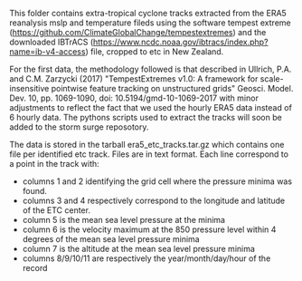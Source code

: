 This folder contains extra-tropical cyclone tracks extracted from the ERA5 reanalysis mslp and temperature fileds using the software tempest extreme (https://github.com/ClimateGlobalChange/tempestextremes) and the downloaded IBTrACS (https://www.ncdc.noaa.gov/ibtracs/index.php?name=ib-v4-access) file, cropped to etc in New Zealand.

For the first data, the methodology followed is that described in Ullrich, P.A. and C.M. Zarzycki (2017) "TempestExtremes v1.0: A framework for scale-insensitive pointwise feature tracking on unstructured grids" Geosci. Model. Dev. 10, pp. 1069-1090, doi: 10.5194/gmd-10-1069-2017 with minor adjustments to reflect the fact that we used the hourly ERA5 data instead of 6 hourly data. The pythons scripts used to extract the tracks will soon be added to the storm surge reposotory.

The data is stored in the tarball era5_etc_tracks.tar.gz which contains one file per identified etc track. Files are in text format. Each line correspond to a point in the track with:
- columns 1 and 2 identifying the grid cell where the pressure minima was found.
- columns 3 and 4 respectively correspond to the longitude and latitude of the ETC center.
- column 5 is the mean sea level pressure at the minima
- column 6 is the velocity maximum at the 850 pressure level within 4 degrees of the mean sea level pressure minima
- column 7 is the altitude at the mean sea level pressure minima
- columns 8/9/10/11 are respectively the year/month/day/hour of the record
